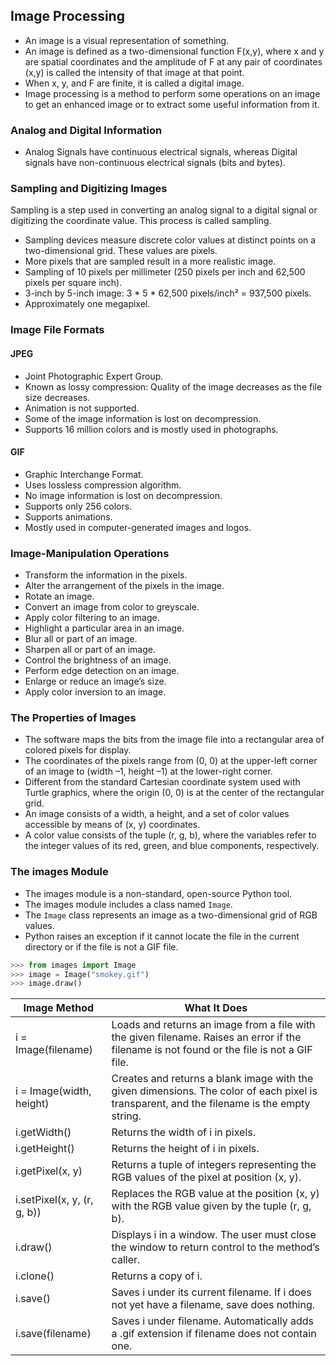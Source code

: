 ## Image Processing

- An image is a visual representation of something.
- An image is defined as a two-dimensional function F(x,y), where x and y are spatial coordinates and the amplitude of F at any pair of coordinates (x,y) is called the intensity of that image at that point.
- When x, y, and F are finite, it is called a digital image.
- Image processing is a method to perform some operations on an image to get an enhanced image or to extract some useful information from it.

### Analog and Digital Information
- Analog Signals have continuous electrical signals, whereas Digital signals have non-continuous electrical signals (bits and bytes).

### Sampling and Digitizing Images
Sampling is a step used in converting an analog signal to a digital signal or digitizing the coordinate value. This process is called sampling.

- Sampling devices measure discrete color values at distinct points on a two-dimensional grid. These values are pixels.
- More pixels that are sampled result in a more realistic image.
- Sampling of 10 pixels per millimeter (250 pixels per inch and 62,500 pixels per square inch).
- 3-inch by 5-inch image: 3 * 5 * 62,500 pixels/inch² = 937,500 pixels.
- Approximately one megapixel.

### Image File Formats

#### JPEG
- Joint Photographic Expert Group.
- Known as lossy compression: Quality of the image decreases as the file size decreases.
- Animation is not supported.
- Some of the image information is lost on decompression.
- Supports 16 million colors and is mostly used in photographs.

#### GIF
- Graphic Interchange Format.
- Uses lossless compression algorithm.
- No image information is lost on decompression.
- Supports only 256 colors.
- Supports animations.
- Mostly used in computer-generated images and logos.

### Image-Manipulation Operations
- Transform the information in the pixels.
- Alter the arrangement of the pixels in the image.
- Rotate an image.
- Convert an image from color to greyscale.
- Apply color filtering to an image.
- Highlight a particular area in an image.
- Blur all or part of an image.
- Sharpen all or part of an image.
- Control the brightness of an image.
- Perform edge detection on an image.
- Enlarge or reduce an image’s size.
- Apply color inversion to an image.

### The Properties of Images
- The software maps the bits from the image file into a rectangular area of colored pixels for display.
- The coordinates of the pixels range from (0, 0) at the upper-left corner of an image to (width –1, height –1) at the lower-right corner.
- Different from the standard Cartesian coordinate system used with Turtle graphics, where the origin (0, 0) is at the center of the rectangular grid.
- An image consists of a width, a height, and a set of color values accessible by means of (x, y) coordinates.
- A color value consists of the tuple (r, g, b), where the variables refer to the integer values of its red, green, and blue components, respectively.

### The images Module
- The images module is a non-standard, open-source Python tool.
- The images module includes a class named `Image`.
- The `Image` class represents an image as a two-dimensional grid of RGB values.
- Python raises an exception if it cannot locate the file in the current directory or if the file is not a GIF file.

```python
>>> from images import Image
>>> image = Image("smokey.gif")
>>> image.draw()
```

| Image Method       | What It Does                                                                                        |
|--------------------|-----------------------------------------------------------------------------------------------------|
| i = Image(filename) | Loads and returns an image from a file with the given filename. Raises an error if the filename is not found or the file is not a GIF file.  |
| i = Image(width, height) | Creates and returns a blank image with the given dimensions. The color of each pixel is transparent, and the filename is the empty string. |
| i.getWidth()       | Returns the width of i in pixels.                                                                   |
| i.getHeight()      | Returns the height of i in pixels.                                                                  |
| i.getPixel(x, y)   | Returns a tuple of integers representing the RGB values of the pixel at position (x, y).            |
| i.setPixel(x, y, (r, g, b)) | Replaces the RGB value at the position (x, y) with the RGB value given by the tuple (r, g, b). |
| i.draw()           | Displays i in a window. The user must close the window to return control to the method’s caller.     |
| i.clone()          | Returns a copy of i.                                                                                |
| i.save()           | Saves i under its current filename. If i does not yet have a filename, save does nothing.           |
| i.save(filename)   | Saves i under filename. Automatically adds a .gif extension if filename does not contain one.       |
